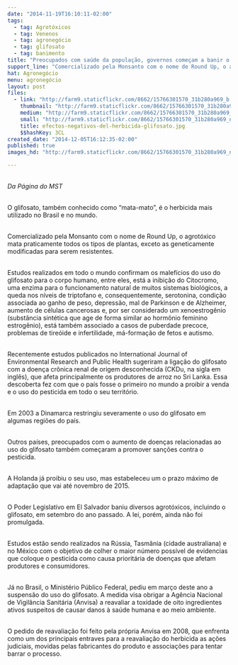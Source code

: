```yaml
---
date: "2014-11-19T16:10:11-02:00"
tags:
  - tag: Agrotóxicos
  - tag: Venenos
  - tag: agronegócio
  - tag: glifosato
  - tag: banimento
title: "Preocupados com saúde da população, governos começam a banir o Glifosato"
support_line: "Comercializado pela Monsanto com o nome de Round Up, o agrotóxico mata praticamente todos os tipos de plantas, exceto as geneticamente modificadas para serem resistentes."
hat: Agronegócio
menu: agronegócio
layout: post
files:
  - link: "http://farm9.staticflickr.com/8662/15766301570_31b280a969_b.jpg"
    thumbnail: "http://farm9.staticflickr.com/8662/15766301570_31b280a969_t.jpg"
    medium: "http://farm9.staticflickr.com/8662/15766301570_31b280a969_z.jpg"
    small: "http://farm9.staticflickr.com/8662/15766301570_31b280a969_n.jpg"
    title: efectos-negativos-del-herbicida-glifosato.jpg
    $$hashKey: 3CL
created_date: "2014-12-05T16:12:35-02:00"
published: true
images_hd: "http://farm9.staticflickr.com/8662/15766301570_31b280a969_n.jpg"

---
```

<p><br />
<em>Da P&aacute;gina do MST</em></p>

<p><br />
O glifosato, tamb&eacute;m conhecido como &ldquo;mata-mato&rdquo;, &eacute; o herbicida mais utilizado no Brasil e no mundo.</p>

<p><br />
Comercializado pela Monsanto com o nome de Round Up, o agrot&oacute;xico mata praticamente todos os tipos de plantas, exceto as geneticamente modificadas para serem resistentes.</p>

<p><br />
Estudos realizados em todo o mundo confirmam os malef&iacute;cios do uso do glifosato para o corpo humano, entre eles, est&aacute; a inibi&ccedil;&atilde;o do Citocromo, uma enzima para o funcionamento natural de muitos sistemas biol&oacute;gicos, a queda nos n&iacute;veis de triptofano e, consequentemente, serotonina, condi&ccedil;&atilde;o associada ao ganho de peso, depress&atilde;o, mal de Parkinson e de Alzheimer, aumento de c&eacute;lulas cancerosas e, por ser considerado um xenoestrog&ecirc;nio (subst&acirc;ncia sint&eacute;tica que age de forma similar ao horm&ocirc;nio feminino estrog&ecirc;nio), est&aacute; tamb&eacute;m associado a casos de puberdade precoce, problemas de tire&oacute;ide e infertilidade, m&aacute;-&shy;forma&ccedil;&atilde;o de fetos e autismo.</p>

<p><br />
Recentemente estudos publicados no International Journal of Environmental Research and Public Health sugeriram a liga&ccedil;&atilde;o do glifosato com a doen&ccedil;a cr&ocirc;nica renal de origem desconhecida (CKDu, na sigla em ingl&ecirc;s), que afeta principalmente os produtores de arroz no Sri Lanka. Essa descoberta fez com que o pa&iacute;s fosse o primeiro no mundo a proibir a venda e o uso do pesticida em todo o seu territ&oacute;rio.</p>

<p><br />
Em 2003 a Dinamarca restringiu severamente o uso do glifosato em algumas regi&otilde;es do pa&iacute;s.</p>

<p><br />
Outros pa&iacute;ses, preocupados com o aumento de doen&ccedil;as relacionadas ao uso do glifosato tamb&eacute;m come&ccedil;aram a promover san&ccedil;&otilde;es contra o pesticida.</p>

<p><br />
A Holanda j&aacute; proibiu o seu uso, mas estabeleceu um o prazo m&aacute;ximo de adapta&ccedil;&atilde;o que vai at&eacute; novembro de 2015.</p>

<p><br />
O Poder Legislativo em El Salvador baniu diversos agrot&oacute;xicos, incluindo o glifosato, em setembro do ano passado. A lei, por&eacute;m, ainda n&atilde;o foi promulgada.</p>

<p><br />
Estudos est&atilde;o sendo realizados na R&uacute;ssia, Tasm&acirc;nia (cidade australiana) e no M&eacute;xico com o objetivo de colher o maior n&uacute;mero poss&iacute;vel de evidencias que coloque o pesticida como causa priorit&aacute;ria de doen&ccedil;as que afetam produtores e consumidores.</p>

<p><br />
J&aacute; no Brasil, o Minist&eacute;rio P&uacute;blico Federal, pediu em mar&ccedil;o deste ano a suspens&atilde;o do uso do glifosato. A medida visa obrigar a Ag&ecirc;ncia Nacional de Vigil&acirc;ncia Sanit&aacute;ria (Anvisa) a reavaliar a toxidade de oito ingredientes ativos suspeitos de causar danos &agrave; sa&uacute;de humana e ao meio ambiente.</p>

<p><br />
O pedido de reavalia&ccedil;&atilde;o foi feito pela pr&oacute;pria Anvisa em 2008, que enfrenta como um dos principais entraves para a reavalia&ccedil;&atilde;o do herbicida as a&ccedil;&otilde;es judiciais, movidas pelas fabricantes do produto e associa&ccedil;&otilde;es para tentar barrar o processo.</p>

<p>&nbsp;</p>
